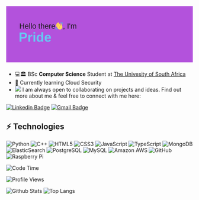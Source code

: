 ## <img src=header4.png>
<!--## Hello there, this is Pride <img src="https://raw.githubusercontent.com/quintofsteel/quintofsteel/master/wave.gif" width="30px">  -->
- 💻🏛 BSc **Computer Science** Student at [The Univesity of South Africa](https://https://www.unisa.ac.za/)
- 🌱 Currently learning Cloud Security
- <img src="https://media.giphy.com/media/WUlplcMpOCEmTGBtBW/giphy.gif" width="30"> I am always open to collaborating on projects and ideas. 
Find out more about me & feel free to connect with me here:

[![Linkedin Badge](https://img.shields.io/badge/-quintofsteel-blue?style=flat-square&logo=Linkedin&logoColor=white&link=https://www.linkedin.com/in/chamisapride/)](https://www.linkedin.com/in/chamisapride/)
[![Gmail Badge](https://img.shields.io/badge/-qcharmzone@protonmail.com-c14438?style=flat-square&logo=Gmail&logoColor=white&link=mailto:qcharmzone@protonmail.com)](mailto:qcharmzone@protonmail.com)

## ⚡ Technologies

![Python](https://img.shields.io/badge/-Python-black?style=flat-square&logo=Python)
![C++](https://img.shields.io/badge/-C++-00599C?style=flat-square&logo=c)
![HTML5](https://img.shields.io/badge/-HTML5-E34F26?style=flat-square&logo=html5&logoColor=white)
![CSS3](https://img.shields.io/badge/-CSS3-1572B6?style=flat-square&logo=css3)
![JavaScript](https://img.shields.io/badge/-JavaScript-black?style=flat-square&logo=javascript)
![TypeScript](https://img.shields.io/badge/-TypeScript-007ACC?style=flat-square&logo=typescript)
![MongoDB](https://img.shields.io/badge/-MongoDB-black?style=flat-square&logo=mongodb)
![ElasticSearch](https://img.shields.io/badge/-ElasticSearch-005571?style=flat-square&logo=elasticsearch)
![PostgreSQL](https://img.shields.io/badge/-PostgreSQL-336791?style=flat-square&logo=postgresql)
![MySQL](https://img.shields.io/badge/-MySQL-black?style=flat-square&logo=mysql)
![Amazon AWS](https://img.shields.io/badge/Amazon%20AWS-232F3E?style=flat-square&logo=amazon-aws)
![GitHub](https://img.shields.io/badge/-GitHub-181717?style=flat-square&logo=github)
![Raspberry Pi](https://img.shields.io/badge/-Raspberry%20Pi-C51A4A?style=flat-square&logo=Raspberry-Pi)

![Code Time](http://img.shields.io/badge/Code%20Time-621%20hrs%2018%20mins-purple)

![Profile Views](http://img.shields.io/badge/Profile%20Views-150-purple)



![Github Stats](https://github-readme-stats.vercel.app/api?username=quintofsteel&count_private=true&show_icons=true&include_all_commits=true)
![Top Langs](https://github-readme-stats.vercel.app/api/top-langs/?username=quintofsteel&hide=TeX&layout=compact)
